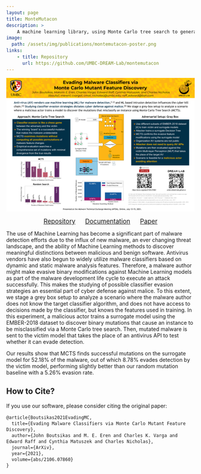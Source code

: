 ```yaml
---
layout: page
title: MonteMutacon
description: >
    A machine learning library, using Monte Carlo tree search to generate adverserial samples used in training of machine learning-based anti-viruses.
image: 
  path: /assets/img/publications/montemutacon-poster.png
links:
    - title: Repository
      url: https://github.com/UMBC-DREAM-Lab/montemutacon
---
```


![poster](/assets/img/publications/montemutacon-poster.png)

<div style="text-align: center; font-size: 1.2em; margin-bottom: 0.75em ">
    <a href="https://github.com/UMBC-DREAM-Lab/montemutacon" target="_blank">Repository</a>
    &emsp;
    <a href="https://umbc-dream-lab.github.io/montemutacon/" target="_blank">Documentation</a>
    &emsp;
    <a href="https://arxiv.org/abs/2106.07860" target="_blank">Paper</a>
</div>

The use of Machine Learning has become a significant part of malware detection
efforts due to the influx of new malware, an ever changing threat landscape, and
the ability of Machine Learning methods to discover meaningful distinctions
between malicious and benign software. Antivirus vendors have also begun to
widely utilize malware classifiers based on dynamic and static malware analysis
features. Therefore, a malware author might make evasive binary modifications
against Machine Learning models as part of the malware development life cycle to
execute an attack successfully. This makes the studying of possible classifier
evasion strategies an essential part of cyber defense against malice. To this
extent, we stage a grey box setup to analyze a scenario where the malware author
does not know the target classifier algorithm, and does not have access to
decisions made by the classifier, but knows the features used in training. In
this experiment, a malicious actor trains a surrogate model using the EMBER-2018
dataset to discover binary mutations that cause an instance to be misclassified
via a Monte Carlo tree search. Then, mutated malware is sent to the victim model
that takes the place of an antivirus API to test whether it can evade detection.

Our results show that MCTS finds successful mutations on the surrogate model for
52.18% of the malware, out of which 8.78% evades detection by the victim model,
performing slightly better than our random mutation baseline with a 5.26%
evasion rate.

## How to Cite?
If you use our software, please consider citing the original paper:
```
@article{Boutsikas2021EvadingMC,
  title={Evading Malware Classifiers via Monte Carlo Mutant Feature Discovery},
  author={John Boutsikas and M. E. Eren and Charles K. Varga and Edward Raff and Cynthia Matuszek and Charles Nicholas},
  journal={ArXiv},
  year={2021},
  volume={abs/2106.07860}
}
```